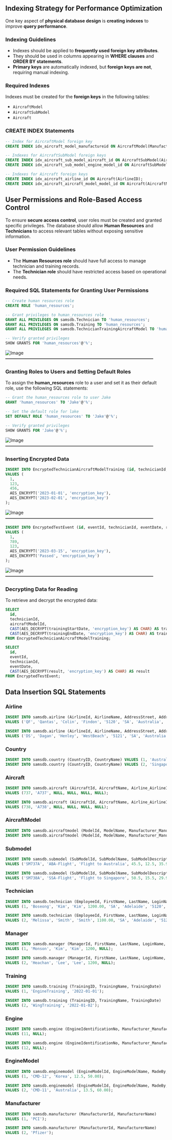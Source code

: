 ## **Indexing Strategy for Performance Optimization**
One key aspect of **physical database design** is **creating indexes** to improve **query performance**. 

### **Indexing Guidelines**
- Indexes should be applied to **frequently used foreign key attributes**.
- They should be used in columns appearing in **WHERE clauses** and **ORDER BY statements**.
- **Primary keys** are automatically indexed, but **foreign keys are not**, requiring manual indexing.

### **Required Indexes**
Indexes must be created for the **foreign keys** in the following tables:
- `AircraftModel`
- `AircraftSubModel`
- `Aircraft`

### **CREATE INDEX Statements**
```sql
-- Index for AircraftModel foreign key
CREATE INDEX idx_aircraft_model_manufactureid ON AircraftModel(ManufacturerID);

-- Indexes for AircraftSubModel foreign keys
CREATE INDEX idx_aircraft_sub_model_aircraft_id ON AircraftSubModel(AircraftID);
CREATE INDEX idx_aircraft_sub_model_engine_model_id ON AircraftSubModel(EngineModelID);

-- Indexes for Aircraft foreign keys
CREATE INDEX idx_aircraft_airline_id ON Aircraft(AirlineID);
CREATE INDEX idx_aircraft_aircraft_model_model_id ON Aircraft(AircraftModelModelID);
```
## **User Permissions and Role-Based Access Control**
To ensure **secure access control**, user roles must be created and granted specific privileges. The database should allow **Human Resources** and **Technicians** to access relevant tables without exposing sensitive information.

### **User Permission Guidelines**
- The **Human Resources role** should have full access to manage technician and training records.
- The **Technician role** should have restricted access based on operational needs.

### **Required SQL Statements for Granting User Permissions**
```sql
-- Create human resources role
CREATE ROLE 'human_resources';

-- Grant privileges to human_resources role
GRANT ALL PRIVILEGES ON samsdb.Technician TO 'human_resources';
GRANT ALL PRIVILEGES ON samsdb.Training TO 'human_resources';
GRANT ALL PRIVILEGES ON samsdb.TechnicianTrainingAircraftModel TO 'human_resources';

-- Verify granted privileges
SHOW GRANTS FOR 'human_resources'@'%';
```
![Image](https://github.com/user-attachments/assets/e4473aa2-57eb-403b-a65a-87341243f557)
**––––––––––––––––––––––––––––––––––––––––––––––––––––––––––––––––––**


### **Granting Roles to Users and Setting Default Roles**
To assign the **human_resources** role to a user and set it as their default role, use the following SQL statements:

```sql
-- Grant the human_resources role to user Jake
GRANT 'human_resources' TO 'Jake'@'%';

-- Set the default role for lake
SET DEFAULT ROLE 'human_resources' TO 'Jake'@'%';

-- Verify granted privileges
SHOW GRANTS FOR 'Jake'@'%';
```
![Image](https://github.com/user-attachments/assets/6136e89f-9acc-48b1-98a4-2183db8dc1e6)
**––––––––––––––––––––––––––––––––––––––––––––––––––––––––––––––––––**

### **Inserting Encrypted Data**
```sql
INSERT INTO EncryptedTechnicianAircraftModelTraining (id, technicianId, aircraftModelId, trainingStartDate, trainingEndDate)
VALUES (
  1,
  123,
  456,
  AES_ENCRYPT('2023-01-01', 'encryption_key'),
  AES_ENCRYPT('2023-02-01', 'encryption_key')
);
```
![Image](https://github.com/user-attachments/assets/9a527399-e2db-4357-bb2e-a69e5464bb49)
**––––––––––––––––––––––––––––––––––––––––––––––––––––––––––––––––––**
```sql
INSERT INTO EncryptedTestEvent (id, eventId, technicianId, eventDate, result)
VALUES (
  1,
  789,
  123,
  AES_ENCRYPT('2023-03-15', 'encryption_key'),
  AES_ENCRYPT('Passed', 'encryption_key')
);
```
![Image](https://github.com/user-attachments/assets/93d28e20-0e73-4cb5-aed0-3482d3ca4c1e)
**––––––––––––––––––––––––––––––––––––––––––––––––––––––––––––––––––**
### **Decrypting Data for Reading**
To retrieve and decrypt the encrypted data:
```sql
SELECT 
  id,
  technicianId,
  aircraftModelId,
  CAST(AES_DECRYPT(trainingStartDate, 'encryption_key') AS CHAR) AS trainingStartDate,
  CAST(AES_DECRYPT(trainingEndDate, 'encryption_key') AS CHAR) AS trainingEndDate
FROM EncryptedTechnicianAircraftModelTraining;
```
```sql
SELECT 
  id,
  eventId,
  technicianId,
  eventDate,
  CAST(AES_DECRYPT(result, 'encryption_key') AS CHAR) AS result
FROM EncryptedTestEvent;
```

## **Data Insertion SQL Statements**

### **Airline**
```sql
INSERT INTO samsdb.airline (AirlineId, AirlineName, AddressStreet, AddressSuburb, AddressPostCode, AddressState, AddressCountry, ContactPhone, WebsiteAddress, Country_CountryId) 
VALUES ('QF', 'Qantas', 'Colin', 'Findon', '5120', 'SA', 'Australia', '0411345678', 'www.qantas.com', NULL);

INSERT INTO samsdb.airline (AirlineId, AirlineName, AddressStreet, AddressSuburb, AddressPostCode, AddressState, AddressCountry, ContactPhone, WebsiteAddress, Country_CountryId) 
VALUES ('DS', 'Dagan', 'Henley', 'WestBeach', '5121', 'SA', 'Australia', '0422345678', 'www.dahan.com', NULL);
```

### **Country**
```sql
INSERT INTO samsdb.country (CountryID, CountryName) VALUES (1, 'Australia');
INSERT INTO samsdb.country (CountryID, CountryName) VALUES (2, 'Singapore');
```

### **Aircraft**
```sql
INSERT INTO samsdb.aircraft (AircraftId, AircraftName, Airline_AirlineId, AircraftModel_ModelId, AircraftModel_Manufacturer_ManufacturerId, Engine_EngineIdentificationNo) 
VALUES (737, 'A737', NULL, NULL, NULL, NULL);

INSERT INTO samsdb.aircraft (AircraftId, AircraftName, Airline_AirlineId, AircraftModel_ModelId, AircraftModel_Manufacturer_ManufacturerId, Engine_EngineIdentificationNo) 
VALUES (738, 'A738', NULL, NULL, NULL, NULL);
```

### **AircraftModel**
```sql
INSERT INTO samsdb.aircraftmodel (ModelId, ModelName, Manufacturer_ManufacturerId) VALUES ('M1', 'MA737', NULL);
INSERT INTO samsdb.aircraftmodel (ModelId, ModelName, Manufacturer_ManufacturerId) VALUES ('M2', 'MA738', NULL);
```

### **Submodel**
```sql
INSERT INTO samsdb.submodel (SubModelId, SubModelName, SubModelDescription, Length, Height, WingSpanArea, MaxPayloadWeight, MaxCruisingSpeed, MaxRange, Aircraft_AircraftId, EngineModel_EngineModelId) 
VALUES ('SM737A', 'ABA-Flight', 'Flight to Australia', 45.5, 12.5, 35.9, 1000.00, 850, 6110, NULL, NULL);

INSERT INTO samsdb.submodel (SubModelId, SubModelName, SubModelDescription, Length, Height, WingSpanArea, MaxPayloadWeight, MaxCruisingSpeed, MaxRange, Aircraft_AircraftId, EngineModel_EngineModelId) 
VALUES ('SM738A', 'SSA-Flight', 'Flight to Singapore', 50.5, 15.5, 29.9, 1010.00, 750, 6000, NULL, NULL);
```

### **Technician**
```sql
INSERT INTO samsdb.technician (EmployeeId, FirstName, LastName, LoginName, Salary, AddressState, AddressSuburb, AddressPostCode, Phone, Aircraft_AircraftId, Technician_EmployeeId, Training_TrainingId) 
VALUES (1, 'Boseong', 'Kim', 'Kim', 1200.00, 'SA', 'Adelaide', '5120', '0011345345', NULL, NULL, NULL);

INSERT INTO samsdb.technician (EmployeeId, FirstName, LastName, LoginName, Salary, AddressState, AddressSuburb, AddressPostCode, Phone, Aircraft_AircraftId, Technician_EmployeeId, Training_TrainingId) 
VALUES (2, 'Melissa', 'Smith', 'Smith', 1100.00, 'SA', 'Adelaide', '5120', '0111345345', NULL, NULL, NULL);
```

### **Manager**
```sql
INSERT INTO samsdb.manager (ManagerId, FirstName, LastName, LoginName, Salary, Technician_EmployeeId) 
VALUES (1, 'Monson', 'Kim', 'Kim', 1200, NULL);

INSERT INTO samsdb.manager (ManagerId, FirstName, LastName, LoginName, Salary, Technician_EmployeeId) 
VALUES (2, 'Heachan', 'Lee', 'Lee', 1200, NULL);
```

### **Training**
```sql
INSERT INTO samsdb.training (TrainingID, TrainingName, TrainingDate) 
VALUES (1, 'EngineTraining', '2022-01-01');

INSERT INTO samsdb.training (TrainingID, TrainingName, TrainingDate) 
VALUES (2, 'WingTraining', '2022-01-02');
```

### **Engine**
```sql
INSERT INTO samsdb.engine (EngineIdentificationNo, Manufacturer_ManufacturerId) 
VALUES (11, NULL);

INSERT INTO samsdb.engine (EngineIdentificationNo, Manufacturer_ManufacturerId) 
VALUES (12, NULL);
```

### **EngineModel**
```sql
INSERT INTO samsdb.enginemodel (EngineModelId, EngineModelName, MadeBy, ThrustRange, DryWeight) 
VALUES (1, 'CMD-12', 'Korea', 12.5, 50.00);

INSERT INTO samsdb.enginemodel (EngineModelId, EngineModelName, MadeBy, ThrustRange, DryWeight) 
VALUES (2, 'CMD-11', 'Australia', 13.5, 60.00);
```

### **Manufacturer**
```sql
INSERT INTO samsdb.manufacturer (ManufacturerId, ManufacturerName) 
VALUES (1, 'PCI');

INSERT INTO samsdb.manufacturer (ManufacturerId, ManufacturerName) 
VALUES (2, 'Pfizer');
```
